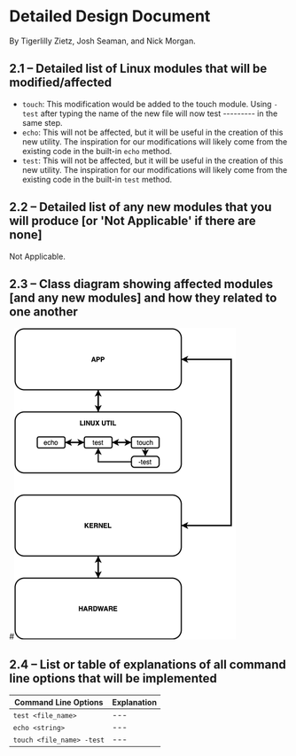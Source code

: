 # Detailed Design Document
By Tigerlilly Zietz, Josh Seaman, and Nick Morgan.

## 2.1 – Detailed list of Linux modules that will be modified/affected
* `touch`: This modification would be added to the touch module. Using `-test` after typing the name of the new file will now test --------- in the same step.
* `echo`: This will not be affected, but it will be useful in the creation of this new utility. The inspiration for our modifications will likely come from the existing code in the built-in `echo` method.
* `test`: This will not be affected, but it will be useful in the creation of this new utility. The inspiration for our modifications will likely come from the existing code in the built-in `test` method.

## 2.2 – Detailed list of any new modules that you will produce [or 'Not Applicable' if there are none]
Not Applicable.

## 2.3 – Class diagram showing affected modules [and any new modules] and how they related to one another
#![Class Diagram](diagram.png)


## 2.4 – List or table of explanations of all command line options that will be implemented

| Command Line Options     | Explanation |
|--------------------------|------------------------------------------------------------------------------------|
| `test <file_name>`    | --- |
| `echo <string>`       | --- |
| `touch <file_name> -test` | --- |
